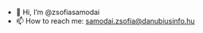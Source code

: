 - 👋 Hi, I’m @zsofiasamodai
- 📫 How to reach me: samodai.zsofia@danubiusinfo.hu

<!---
zsofiasamodai/zsofiasamodai is a ✨ special ✨ repository because its `README.md` (this file) appears on your GitHub profile.
You can click the Preview link to take a look at your changes.
--->
